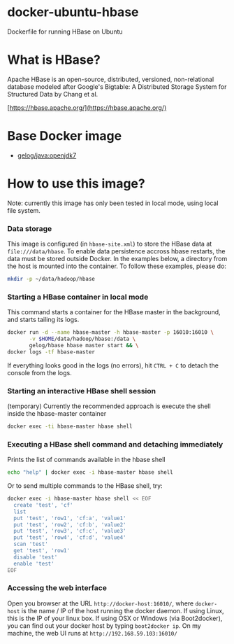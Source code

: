# docker-ubuntu-hbase
Dockerfile for running HBase on Ubuntu

# What is HBase?
Apache HBase is an open-source, distributed, versioned, non-relational database modeled after Google's Bigtable: A Distributed Storage System for Structured Data by Chang et al.

[https://hbase.apache.org/](https://hbase.apache.org/)

# Base Docker image
* [gelog/java:openjdk7](https://registry.hub.docker.com/u/gelog/java/)

# How to use this image?
Note: currently this image has only been tested in local mode, using local file system.

### Data storage
This image is configured (in `hbase-site.xml`) to store the HBase data at `file:///data/hbase`.
To enable data persistence accross hbase restarts, the data must be stored outside Docker. In the examples below, a directory from the host is mounted into the container. To follow these examples, please do:
```bash
mkdir -p ~/data/hadoop/hbase
```

### Starting a HBase container in local mode
This command starts a container for the HBase master in the background, and starts tailing its logs.
```bash
docker run -d --name hbase-master -h hbase-master -p 16010:16010 \
       -v $HOME/data/hadoop/hbase:/data \
       gelog/hbase hbase master start && \
docker logs -tf hbase-master
```
If everything looks good in the logs (no errors), hit `CTRL + C` to detach the console from the logs.

### Starting an interactive HBase shell session
(temporary) Currently the recommended approach is execute the shell inside the hbase-master container
```bash
docker exec -ti hbase-master hbase shell
```

### Executing a HBase shell command and detaching immediately
Prints the list of commands available in the hbase shell
```bash
echo "help" | docker exec -i hbase-master hbase shell
```
Or to send multiple commands to the HBase shell, try:
```bash
docker exec -i hbase-master hbase shell << EOF
  create 'test', 'cf'
  list
  put 'test', 'row1', 'cf:a', 'value1'
  put 'test', 'row2', 'cf:b', 'value2'
  put 'test', 'row3', 'cf:c', 'value3'
  put 'test', 'row4', 'cf:d', 'value4'
  scan 'test'
  get 'test', 'row1'
  disable 'test'
  enable 'test'
EOF
```

### Accessing the web interface
Open you browser at the URL `http://docker-host:16010/`, where `docker-host` is the name / IP of the host running the docker daemon. If using Linux, this is the IP of your linux box. If using OSX or Windows (via Boot2docker), you can find out your docker host by typing `boot2docker ip`. On my machine, the web UI runs at `http://192.168.59.103:16010/`

